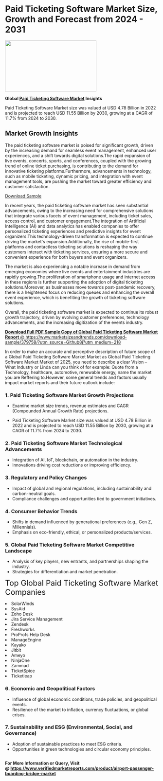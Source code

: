 <H1>Paid Ticketing Software Market Size, Growth and Forecast from 2024 - 2031</H1><img class="aligncenter size-medium wp-image-584254" src="https://thirdeyenews.in/wp-content/uploads/2024/09/Global-Market-Research-300x168.jpeg" alt="" width="300" height="168" /><p><strong>Global&nbsp;<a href="https://www.marketsizeandtrends.com/download-sample/379758/?utm_source=Github8j?utm_medium=218">Paid Ticketing Software Market</a> Insights</strong></p><p>Paid Ticketing Software Market size was valued at USD 4.78 Billion in 2022 and is projected to reach USD 11.55 Billion by 2030, growing at a CAGR of 11.7% from 2024 to 2030.</p><p><h2>Market Growth Insights</h2> <p>The paid ticketing software market is poised for significant growth, driven by the increasing demand for seamless event management, enhanced user experiences, and a shift towards digital solutions.The rapid expansion of live events, concerts, sports, and conferences, coupled with the growing trend of online ticket purchasing, is contributing to the demand for innovative ticketing platforms.Furthermore, advancements in technology, such as mobile ticketing, dynamic pricing, and integration with event management tools, are pushing the market toward greater efficiency and customer satisfaction.</p> <p><a href="download-link-here">Download Sample</a></p> <p>In recent years, the paid ticketing software market has seen substantial advancements, owing to the increasing need for comprehensive solutions that integrate various facets of event management, including ticket sales, access control, and customer engagement.The integration of Artificial Intelligence (AI) and data analytics has enabled companies to offer personalized ticketing experiences and predictive insights for event organizers.This technology-driven transformation is expected to continue driving the market's expansion.Additionally, the rise of mobile-first platforms and contactless ticketing solutions is reshaping the way customers interact with ticketing services, ensuring a more secure and convenient experience for both buyers and event organizers.</p> <p>The market is also experiencing a notable increase in demand from emerging economies where live events and entertainment industries are rapidly growing.The proliferation of smartphone usage and internet access in these regions is further supporting the adoption of digital ticketing solutions.Moreover, as businesses move towards post-pandemic recovery, there is a heightened focus on reducing queues and enhancing the overall event experience, which is benefiting the growth of ticketing software solutions.</p> <p>Overall, the paid ticketing software market is expected to continue its robust growth trajectory, driven by evolving customer preferences, technology advancements, and the increasing digitization of the events industry.</p> <p><a href="get-more-link-here"></p><p><span class=""><strong>Download Full PDF Sample Copy of Global Paid Ticketing Software Market Report</strong> @ <a href="https://www.marketsizeandtrends.com/download-sample/379758/?utm_source=Github8j?utm_medium=218" target="_blank">https://www.marketsizeandtrends.com/download-sample/379758/?utm_source=Github8j?utm_medium=218</a></span></p><p>In order to make an accurate and perceptive description of future scope of a Global&nbsp;Paid Ticketing Software Market Market as Global&nbsp;Paid Ticketing Software Market Market of 2025, you need to describe a clear Vision &ndash; What Industry or Linda can you think of for example: Quote from a Technology, healthcare, automotive, renewable energy, name the market you are Reffering to.However, some general trends and factors usually impact market reports and their future outlook include:</p><h3>1.&nbsp;<strong>Paid Ticketing Software Market Growth Projections</strong></h3><ul><li>Examine market size trends, revenue estimates and CAGR (Compounded Annual Growth Rate) projections.</li><li><p>Paid Ticketing Software Market size was valued at USD 4.78 Billion in 2022 and is projected to reach USD 11.55 Billion by 2030, growing at a CAGR of 11.7% from 2024 to 2030.</p></li></ul><h3>2.&nbsp;<strong>Paid Ticketing Software Market Technological Advancements</strong></h3><ul><li>Integration of AI, IoT, blockchain, or automation in the industry.</li><li>Innovations driving cost reductions or improving efficiency.</li></ul><h3>3.&nbsp;<strong>Regulatory and Policy Changes</strong></h3><ul><li>Impact of global and regional regulations, including sustainability and carbon-neutral goals.</li><li>Compliance challenges and opportunities tied to government initiatives.</li></ul><h3>4.&nbsp;<strong>Consumer Behavior Trends</strong></h3><ul><li>Shifts in demand influenced by generational preferences (e.g., Gen Z, Millennials).</li><li>Emphasis on eco-friendly, ethical, or personalized products/services.</li></ul><h3>5.&nbsp;<strong>Global Paid Ticketing Software Market Competitive Landscape</strong></h3><ul><li>Analysis of key players, new entrants, and partnerships shaping the industry.</li><li>Strategies for differentiation and market penetration.</li></ul><p data-pm-slice="1 1 []"><span style="color: inherit; font-family: inherit; font-size: 25px;">Top Global Paid Ticketing Software Market Companies</span></p><div class="" data-test-id=""><p><li>SolarWinds</li><li> SysAid</li><li> Zoho Desk</li><li> Jira Service Management</li><li> Zendesk</li><li> Freshworks</li><li> ProProfs Help Desk</li><li> ManageEngine</li><li> Kayako</li><li> Jitbit</li><li> Ameyo</li><li> NinjaOne</li><li> Zammad</li><li> TicketSpice</li><li> Ticketleap</li></p></div><h3>6.&nbsp;<strong>Economic and Geopolitical Factors</strong></h3><ul><li>Influence of global economic conditions, trade policies, and geopolitical events.</li><li>Resilience of the market to inflation, currency fluctuations, or global crises.</li></ul><h3>7.&nbsp;<strong>Sustainability and ESG (Environmental, Social, and Governance)</strong></h3><ul><li>Adoption of sustainable practices to meet ESG criteria.</li><li>Opportunities in green technologies and circular economy principles.</li></ul><h2><strong style="font-size: 14px;">For More Information or Query, Visit @&nbsp;</strong><a style="background-color: #ffffff; font-size: 14px;" href="https://www.marketsizeandtrends.com/report/paid-ticketing-software-market/" target="_blank">https://www.verifiedmarketreports.com/product/airport-passenger-boarding-bridge-market</a></h2>